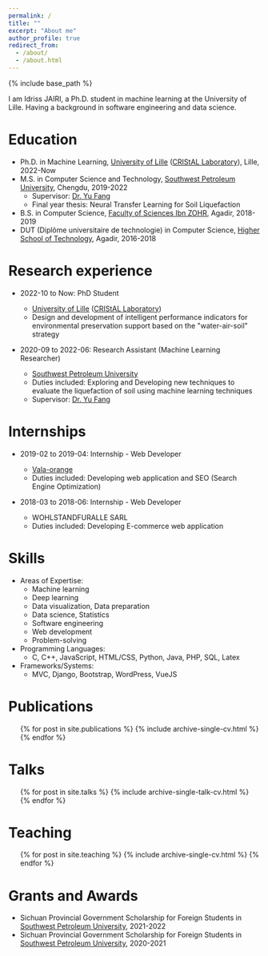 ```yaml
---
permalink: /
title: ""
excerpt: "About me"
author_profile: true
redirect_from: 
  - /about/
  - /about.html
---
```


{% include base_path %}


I am Idriss JAIRI, a Ph.D. student in machine learning at the University of Lille. Having a background in software engineering and data science.

Education
======

* Ph.D. in Machine Learning, <a href = "https://www.univ-lille.fr/">University of Lille</a> (<a href = "https://www.cristal.univ-lille.fr/">CRIStAL Laboratory</a>), Lille, 2022-Now
* M.S. in Computer Science and Technology, <a href = "https://www.swpu.edu.cn/">Southwest Petroleum University</a>, Chengdu, 2019-2022
  * Supervisor: <a href = "https://www.researchgate.net/profile/Yu-Fang-36">Dr. Yu Fang</a>
  * Final year thesis: Neural Transfer Learning for Soil Liquefaction
* B.S. in Computer Science, <a href = "https://www.uiz.ac.ma/faculte-des-sciences-agadir">Faculty of Sciences Ibn ZOHR</a>, Agadir, 2018-2019
* DUT (Diplôme universitaire de technologie) in Computer Science, <a href = "https://www.esta.ac.ma/">Higher School of Technology</a>, Agadir, 2016-2018

Research experience
======

* 2022-10 to Now: PhD Student
  * <a href = "https://www.univ-lille.fr/">University of Lille</a> (<a href = "https://www.cristal.univ-lille.fr/">CRIStAL Laboratory</a>)
  * Design and development of intelligent performance indicators for environmental preservation support based on the "water-air-soil" strategy

* 2020-09 to 2022-06: Research Assistant (Machine Learning Researcher)
  * <a href = "https://www.swpu.edu.cn/">Southwest Petroleum University</a>
  * Duties included: Exploring and Developing new techniques to evaluate the liquefaction of soil using machine learning techniques
  * Supervisor: <a href = "https://www.researchgate.net/profile/Yu-Fang-36">Dr. Yu Fang</a>

Internships
======
* 2019-02 to 2019-04: Internship - Web Developer
  * <a href = "https://www.vala.ma/">Vala-orange</a>
  * Duties included: Developing web application and SEO (Search Engine Optimization)

* 2018-03 to 2018-06: Internship - Web Developer
  * WOHLSTANDFURALLE SARL
  * Duties included: Developing E-commerce web application
  
Skills
======

* Areas of Expertise: 
    * Machine learning
    * Deep learning
    * Data visualization, Data preparation
    * Data science, Statistics
    * Software engineering
    * Web development
    * Problem-solving
* Programming Languages: 
    * C, C++, JavaScript, HTML/CSS, Python, Java, PHP, SQL, Latex</li>
* Frameworks/Systems: 
    * MVC, Django, Bootstrap, WordPress, VueJS

Publications
======
  <ul>
    {% for post in site.publications %}
      {% include archive-single-cv.html %}
    {% endfor %}
  </ul>
  
Talks
======
  <ul>
  {% for post in site.talks %}
    {% include archive-single-talk-cv.html %}
  {% endfor %}
  </ul>
  
Teaching
======
  <ul>
    {% for post in site.teaching %}
      {% include archive-single-cv.html %}
    {% endfor %}
  </ul>

Grants and Awards
======
* Sichuan Provincial Government Scholarship for Foreign Students in <a href = "https://www.swpu.edu.cn/">Southwest Petroleum University</a>, 2021-2022
* Sichuan Provincial Government Scholarship for Foreign Students in <a href = "https://www.swpu.edu.cn/">Southwest Petroleum University</a>, 2020-2021